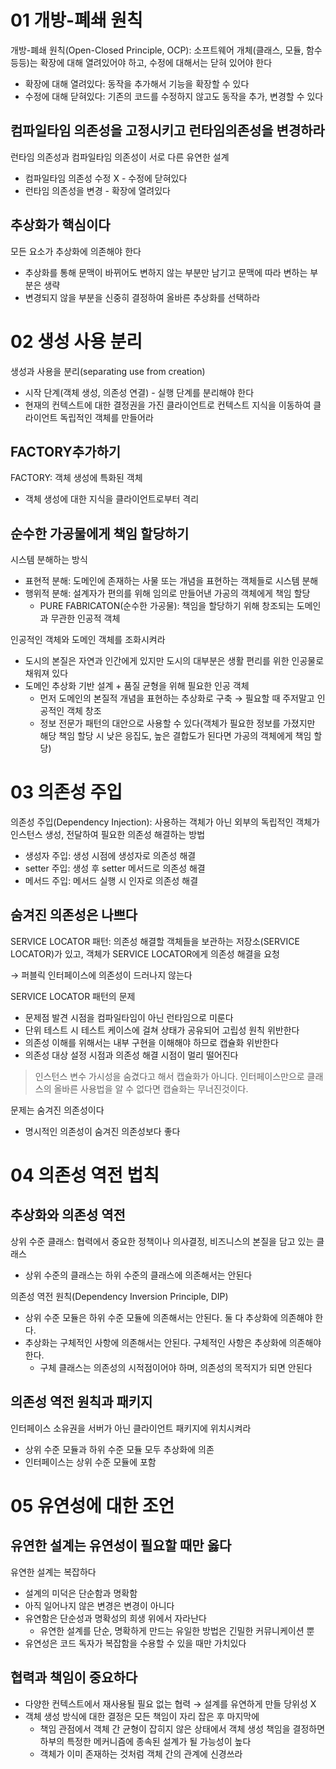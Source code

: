 # 01 개방-폐쇄 원칙

개방-폐쇄 원칙(Open-Closed Principle, OCP): 소프트웨어 개체(클래스, 모듈, 함수 등등)는 확장에 대해 열려있어야 하고, 수정에 대해서는 닫혀 있어야 한다

- 확장에 대해 열려있다: 동작을 추가해서 기능을 확장할 수 있다
- 수정에 대해 닫혀있다: 기존의 코드를 수정하지 않고도 동작을 추가, 변경할 수 있다

## 컴파일타임 의존성을 고정시키고 런타임의존성을 변경하라

런타임 의존성과 컴파일타임 의존성이 서로 다른 유연한 설계

- 컴파일타임 의존성 수정 X - 수정에 닫혀있다
- 런타임 의존성을 변경 - 확장에 열려있다

## 추상화가 핵심이다

모든 요소가 추상화에 의존해야 한다

- 추상화를 통해 문맥이 바뀌어도 변하지 않는 부분만 남기고 문맥에 따라 변하는 부분은 생략
- 변경되지 않을 부분을 신중히 결정하여 올바른 추상화를 선택하라

# 02 생성 사용 분리

생성과 사용을 분리(separating use from creation)

- 시작 단계(객체 생성, 의존성 연결) - 실행 단계를 분리해야 한다
- 현재의 컨텍스트에 대한 결정권을 가진 클라이언트로 컨텍스트 지식을 이동하여 클라이언트 독립적인 객체를 만들어라

## FACTORY추가하기

FACTORY: 객체 생성에 특화된 객체

- 객체 생성에 대한 지식을 클라이언트로부터 격리

## 순수한 가공물에게 책임 할당하기

시스템 분해하는 방식

- 표현적 분해: 도메인에 존재하는 사물 또는 개념을 표현하는 객체들로 시스템 분해
- 행위적 분해: 설계자가 편의를 위해 임의로 만들어낸 가공의 객체에게 책임 할당
    - PURE FABRICATON(순수한 가공물): 책임을 할당하기 위해 창조되는 도메인과 무관한 인공적 객체

인공적인 객체와 도메인 객체를 조화시켜라

- 도시의 본질은 자연과 인간에게 있지만 도시의 대부분은 생활 편리를 위한 인공물로 채워져 있다
- 도메인 추상화 기반 설계 + 품질 균형을 위해 필요한 인공 객체
    - 먼저 도메인의 본질적 개념을 표현하는 추상화로 구축 → 필요할 때 주저말고 인공적인 객체 창조
    - 정보 전문가 패턴의 대안으로 사용할 수 있다(객체가 필요한 정보를 가졌지만 해당 책임 할당 시 낮은 응집도, 높은 결합도가 된다면 가공의 객체에게 책임 할당)

# 03 의존성 주입

의존성 주입(Dependency Injection): 사용하는 객체가 아닌 외부의 독립적인 객체가 인스턴스 생성, 전달하여 필요한 의존성 해결하는 방법

- 생성자 주입: 생성 시점에 생성자로 의존성 해결
- setter 주입: 생성 후 setter 메서드로 의존성 해결
- 메서드 주입: 메서드 실행 시 인자로 의존성 해결

## 숨겨진 의존성은 나쁘다

SERVICE LOCATOR 패턴: 의존성 해결할 객체들을 보관하는 저장소(SERVICE LOCATOR)가 있고, 객체가 SERVICE LOCATOR에게 의존성 해결을 요청

→ 퍼블릭 인터페이스에 의존성이 드러나지 않는다

SERVICE LOCATOR 패턴의 문제

- 문제점 발견 시점을 컴파일타임이 아닌 런타임으로 미룬다
- 단위 테스트 시 테스트 케이스에 걸쳐 상태가 공유되어 고립성 원칙 위반한다
- 의존성 이해를 위해서는 내부 구현을 이해해야 하므로 캡슐화 위반한다
- 의존성 대상 설정 시점과 의존성 해결 시점이 멀리 떨어진다

> 인스턴스 변수 가시성을 숨겼다고 해서 캡슐화가 아니다. 인터페이스만으로 클래스의 올바른 사용법을 알 수 없다면 캡슐화는 무너진것이다.
> 

문제는 숨겨진 의존성이다

- 명시적인 의존성이 숨겨진 의존성보다 좋다

# 04 의존성 역전 법칙

## 추상화와 의존성 역전

상위 수준 클래스: 협력에서 중요한 정책이나 의사결정, 비즈니스의 본질을 담고 있는 클래스

- 상위 수준의 클래스는 하위 수준의 클래스에 의존해서는 안된다

의존성 역전 원칙(Dependency Inversion Principle, DIP)

- 상위 수준 모듈은 하위 수준 모듈에 의존해서는 안된다. 둘 다 추상화에 의존해야 한다.
- 추상화는 구체적인 사항에 의존해서는 안된다. 구체적인 사항은 추상화에 의존해야 한다.
    - 구체 클래스는 의존성의 시적점이어야 하며, 의존성의 목적지가 되면 안된다

## 의존성 역전 원칙과 패키지

인터페이스 소유권을 서버가 아닌 클라이언트 패키지에 위치시켜라

- 상위 수준 모듈과 하위 수준 모듈 모두 추상화에 의존
- 인터페이스는 상위 수준 모듈에 포함

# 05 유연성에 대한 조언

## 유연한 설계는 유연성이 필요할 때만 옳다

유연한 설계는 복잡하다

- 설계의 미덕은 단순함과 명확함
- 아직 일어나지 않은 변경은 변경이 아니다
- 유연함은 단순성과 명확성의 희생 위에서 자라난다
    - 유연한 설계를 단순, 명확하게 만드는 유일한 방법은 긴밀한 커뮤니케이션 뿐
- 유연성은 코드 독자가 복잡함을 수용할 수 있을 때만 가치있다

## 협력과 책임이 중요하다

- 다양한 컨텍스트에서 재사용될 필요 없는 협력 → 설계를 유연하게 만들 당위성 X
- 객체 생성 방식에 대한 결정은 모든 책임이 자리 잡은 후 마지막에
    - 책임 관점에서 객체 간 균형이 잡히지 않은 상태에서 객체 생성 책임을 결정하면 하부의 특정한 메커니즘에 종속된 설계가 될 가능성이 높다
    - 객체가 이미 존재하는 것처럼 객체 간의 관계에 신경쓰라
